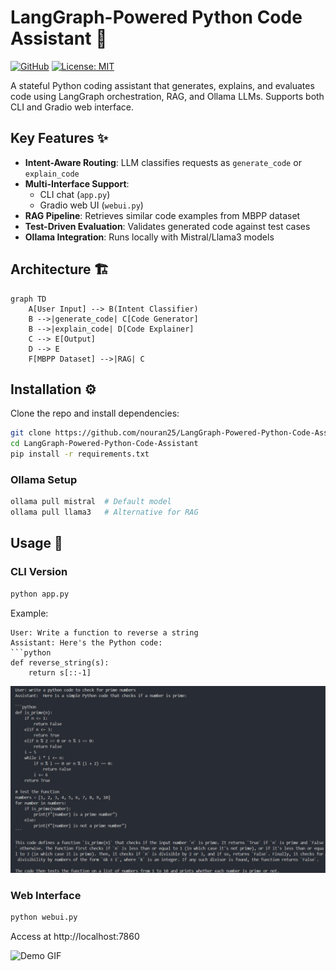 # LangGraph-Powered Python Code Assistant 🤖

[![GitHub](https://img.shields.io/badge/LangGraph-Agent%20Workflow-blue)](https://langchain.com/langgraph)
[![License: MIT](https://img.shields.io/badge/License-MIT-yellow.svg)](https://opensource.org/licenses/MIT)

A stateful Python coding assistant that generates, explains, and evaluates code using LangGraph orchestration, RAG, and Ollama LLMs. Supports both CLI and Gradio web interface.

## Key Features ✨

- **Intent-Aware Routing**: LLM classifies requests as `generate_code` or `explain_code`
- **Multi-Interface Support**: 
  - CLI chat (`app.py`)
  - Gradio web UI (`webui.py`)
- **RAG Pipeline**: Retrieves similar code examples from MBPP dataset
- **Test-Driven Evaluation**: Validates generated code against test cases
- **Ollama Integration**: Runs locally with Mistral/Llama3 models

## Architecture 🏗️

```mermaid
graph TD
    A[User Input] --> B(Intent Classifier)
    B -->|generate_code| C[Code Generator]
    B -->|explain_code| D[Code Explainer]
    C --> E[Output]
    D --> E
    F[MBPP Dataset] -->|RAG| C
  ```
## Installation ⚙️

Clone the repo and install dependencies:

```bash
git clone https://github.com/nouran25/LangGraph-Powered-Python-Code-Assistant.git
cd LangGraph-Powered-Python-Code-Assistant
pip install -r requirements.txt
```
### Ollama Setup
  ```bash
  ollama pull mistral  # Default model
  ollama pull llama3   # Alternative for RAG
```
## Usage 🚀
### CLI Version
```bash
python app.py
```
Example:

```text
User: Write a function to reverse a string
Assistant: Here's the Python code:
```python
def reverse_string(s):
    return s[::-1]
```
![Demo GIF](assets/output.png) <!-- Replace with your actual demo GIF -->

### Web Interface
```bash
python webui.py
```
Access at http://localhost:7860

![Demo GIF](assets/demo) <!-- Replace with your actual demo GIF -->
